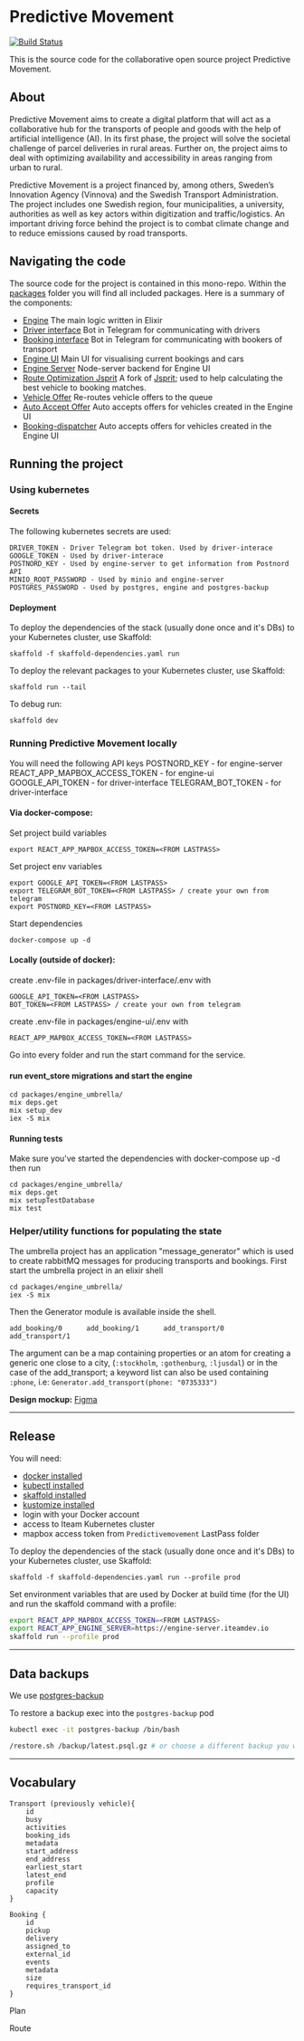 # Predictive Movement

[![Build Status](https://github.com/iteam1337/predictivemovement/workflows/Build%20&%20Deploy%20to%20Dev/badge.svg)](https://github.com/iteam1337/predictivemovement/actions)

This is the source code for the collaborative open source project Predictive Movement.

## About

Predictive Movement aims to create a digital platform that will act as a collaborative hub for the transports of people and goods with the help of artificial intelligence (AI). In its first phase, the project will solve the societal challenge of parcel deliveries in rural areas. Further on, the project aims to deal with optimizing availability and accessibility in areas ranging from urban to rural.

Predictive Movement is a project financed by, among others, Sweden’s Innovation Agency (Vinnova) and the Swedish Transport Administration. The project includes one Swedish region, four municipalities, a university, authorities as well as key actors within digitization and traffic/logistics. An important driving force behind the project is to combat climate change and to reduce emissions caused by road transports.

## Navigating the code

The source code for the project is contained in this mono-repo. Within the [packages](packages) folder you will find all included packages. Here is a summary of the components:

- [Engine](packages/engine_umbrella/apps/engine) The main logic written in Elixir
- [Driver interface](packages/driver-interface) Bot in Telegram for communicating with drivers
- [Booking interface](packages/booking-interface) Bot in Telegram for communicating with bookers of transport
- [Engine UI](packages/engine-ui) Main UI for visualising current bookings and cars
- [Engine Server](packages/engine-server) Node-server backend for Engine UI
- [Route Optimization Jsprit](packages/route-optimization-jsprit) A fork of [Jsprit](https://github.com/graphhopper/jsprit); used to help calculating the best vehicle to booking matches.
- [Vehicle Offer](packages/vehicle-offer) Re-routes vehicle offers to the queue
- [Auto Accept Offer](packages/auto-accept-offer) Auto accepts offers for vehicles created in the Engine UI
- [Booking-dispatcher](packages/booking-dispatcher) Auto accepts offers for vehicles created in the Engine UI

## Running the project 

### Using kubernetes

#### Secrets

The following kubernetes secrets are used:

    DRIVER_TOKEN - Driver Telegram bot token. Used by driver-interace
    GOOGLE_TOKEN - Used by driver-interace
    POSTNORD_KEY - Used by engine-server to get information from Postnord API
    MINIO_ROOT_PASSWORD - Used by minio and engine-server
    POSTGRES_PASSWORD - Used by postgres, engine and postgres-backup

#### Deployment

To deploy the dependencies of the stack (usually done once and it's DBs) to your Kubernetes cluster, use Skaffold:

    skaffold -f skaffold-dependencies.yaml run

To deploy the relevant packages to your Kubernetes cluster, use Skaffold:

    skaffold run --tail

To debug run:

    skaffold dev

### Running Predictive Movement locally

You will need the following API keys
POSTNORD_KEY - for engine-server
REACT_APP_MAPBOX_ACCESS_TOKEN - for engine-ui
GOOGLE_API_TOKEN - for driver-interface
TELEGRAM_BOT_TOKEN - for driver-interface

#### Via docker-compose:

Set project build variables

    export REACT_APP_MAPBOX_ACCESS_TOKEN=<FROM LASTPASS>

Set project env variables

    export GOOGLE_API_TOKEN=<FROM LASTPASS>
    export TELEGRAM_BOT_TOKEN=<FROM LASTPASS> / create your own from telegram
    export POSTNORD_KEY=<FROM LASTPASS>

Start dependencies

    docker-compose up -d

#### Locally (outside of docker):

create .env-file in packages/driver-interface/.env with

    GOOGLE_API_TOKEN=<FROM LASTPASS>
    BOT_TOKEN=<FROM LASTPASS> / create your own from telegram

create .env-file in packages/engine-ui/.env with

    REACT_APP_MAPBOX_ACCESS_TOKEN=<FROM LASTPASS>

Go into every folder and run the start command for the service.

#### run event_store migrations and start the engine

    cd packages/engine_umbrella/
    mix deps.get
    mix setup_dev
    iex -S mix

#### Running tests

Make sure you've started the dependencies with docker-compose up -d then run

    cd packages/engine_umbrella/
    mix deps.get
    mix setupTestDatabase
    mix test

### Helper/utility functions for populating the state

The umbrella project has an application "message_generator" which is used to create rabbitMQ messages for producing transports and bookings. First start the umbrella project in an elixir shell

    cd packages/engine_umbrella/
    iex -S mix

Then the Generator module is available inside the shell.

    add_booking/0      add_booking/1      add_transport/0    add_transport/1

The argument can be a map containing properties or an atom for creating a generic one close to a city, (`:stockholm`, `:gothenburg`, `:ljusdal`)
or in the case of the add_transport; a keyword list can also be used containing `:phone`, i.e: `Generator.add_transport(phone: "0735333")`

**Design mockup:** [Figma](https://www.figma.com/file/DdBjpoKd0T9OkWmhlpd48Nfa/Predictive-Movement)

---

## Release

You will need:

- [docker installed](https://docs.docker.com/engine/install/)
- [kubectl installed](https://kubernetes.io/docs/tasks/tools/install-kubectl/)
- [skaffold installed](https://skaffold.dev/docs/install/)
- [kustomize installed](https://kubernetes-sigs.github.io/kustomize/installation/)
- login with your Docker account
- access to Iteam Kubernetes cluster
- mapbox access token from `Predictivemovement` LastPass folder

To deploy the dependencies of the stack (usually done once and it's DBs) to your Kubernetes cluster, use Skaffold:

    skaffold -f skaffold-dependencies.yaml run --profile prod

Set environment variables that are used by Docker at build time (for the UI) and run the skaffold command with a profile:

```sh
export REACT_APP_MAPBOX_ACCESS_TOKEN=<FROM LASTPASS>
export REACT_APP_ENGINE_SERVER=https://engine-server.iteamdev.io
skaffold run --profile prod
```

---

## Data backups

We use [postgres-backup](https://github.com/alexanderczigler/docker/tree/master/postgres-backup)

To restore a backup exec into the `postgres-backup` pod

```bash
kubectl exec -it postgres-backup /bin/bash

/restore.sh /backup/latest.psql.gz # or choose a different backup you want
```

---

## Vocabulary

```
Transport (previously vehicle){
    id
    busy
    activities
    booking_ids
    metadata
    start_address
    end_address
    earliest_start
    latest_end
    profile
    capacity
}
```

```
Booking {
    id
    pickup
    delivery
    assigned_to
    external_id
    events
    metadata
    size
    requires_transport_id
}
```

Plan

Route
